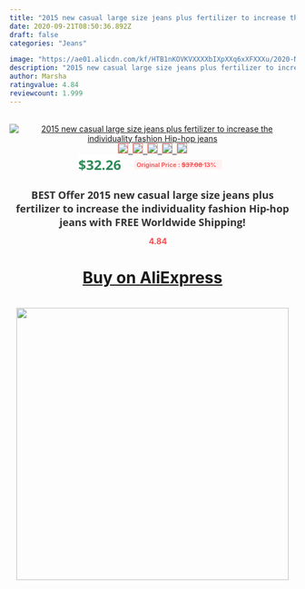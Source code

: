 ```yaml
---
title: "2015 new casual large size jeans plus fertilizer to increase the individuality fashion Hip-hop jeans"
date: 2020-09-21T08:50:36.892Z
draft: false
categories: "Jeans"

image: "https://ae01.alicdn.com/kf/HTB1nKOVKVXXXXbIXpXXq6xXFXXXu/2020-New-Casual-Large-Size-Jeans-Men-Plus-Fertilizer-to-increase-the-individuality-fashion-Hip-hop.jpg"
description: "2015 new casual large size jeans plus fertilizer to increase the individuality fashion Hip-hop jeans"
author: Marsha
ratingvalue: 4.84
reviewcount: 1.999
---
```

<br>
<div style="text-align: center;">
<a href="https://s.click.aliexpress.com/e/_ASvhw9" target="_blank" rel="nofollow noopener noreferrer"><img alt="2015 new casual large size jeans plus fertilizer to increase the individuality fashion Hip-hop jeans" class="magnifier-image" src="https://ae01.alicdn.com/kf/HTB1nKOVKVXXXXbIXpXXq6xXFXXXu/2020-New-Casual-Large-Size-Jeans-Men-Plus-Fertilizer-to-increase-the-individuality-fashion-Hip-hop.jpg_640x640.jpg">
<br>
<img style="border:1px solid salmon" src="https://ae01.alicdn.com/kf/HTB1nKOVKVXXXXbIXpXXq6xXFXXXu/2020-New-Casual-Large-Size-Jeans-Men-Plus-Fertilizer-to-increase-the-individuality-fashion-Hip-hop.jpg_120x120.jpg">&nbsp;&nbsp;<img style="border:1px solid salmon" src="https://ae01.alicdn.com/kf/HTB1iAsIHFXXXXabXpXXq6xXFXXXr/2020-New-Casual-Large-Size-Jeans-Men-Plus-Fertilizer-to-increase-the-individuality-fashion-Hip-hop.jpg_120x120.jpg">&nbsp;&nbsp;<img style="border:1px solid salmon" src="https://ae01.alicdn.com/kf/HTB1YUcFHFXXXXbOXpXXq6xXFXXXE/2020-New-Casual-Large-Size-Jeans-Men-Plus-Fertilizer-to-increase-the-individuality-fashion-Hip-hop.jpg_120x120.jpg">&nbsp;&nbsp;<img style="border:1px solid salmon" src="_120x120.jpg">&nbsp;&nbsp;<img style="border:1px solid salmon" src="https://ae01.alicdn.com/kf/HTB103kzHFXXXXXnXFXXq6xXFXXXA/2020-New-Casual-Large-Size-Jeans-Men-Plus-Fertilizer-to-increase-the-individuality-fashion-Hip-hop.jpg_120x120.jpg"></a></div><br0>
<div style="text-align: center;"><span style="background-color: white; border: 0px; box-sizing: border-box; color: seagreen; display: inline-block; font-family: &quot;open sans&quot; , &quot;arial&quot; , &quot;helvetica&quot; , sans-serif , &quot;heiti&quot;; font-size: 24px; font-stretch: inherit; font-weight: 700; line-height: inherit; margin: 0px 10px 0px 0px; padding: 0px; vertical-align: middle;">$32.26 </span>
<span style="background: rgb(255 , 241 , 241); border-radius: 3px; border: 0px; box-sizing: border-box; color: #ff4747; display: inline-block; font-family: inherit; font-size: 12px; font-stretch: inherit; font-style: inherit; font-variant: inherit; font-weight: 600; line-height: inherit; margin: 0px; padding: 2px 5px; transform: scale(0.9); vertical-align: middle;">Original Price : <b style="text-decoration: line-through;">$37.08 </b> 13%&nbsp;&nbsp;</span></div>
<h1 style="color: #333333; display: inline-block; font-family: &quot;open sans&quot; , &quot;arial&quot; , &quot;helvetica&quot; , sans-serif , &quot;heiti&quot;; font-size: 18px; font-stretch: inherit; font-weight: 700; text-align: center;">BEST Offer 2015 new casual large size jeans plus fertilizer to increase the individuality fashion Hip-hop jeans with FREE Worldwide Shipping!</h1>
<div style="color: #ff4747; text-align: center;">
<img src="https://4.bp.blogspot.com/-M0ZcTcb-5uY/XleCXlxnR4I/AAAAAAAAAEc/OrjgMkXV1oMQFaCRZj5HQwOCBcu3w1FegCPcBGAYYCw/s1600/star.png" style="height: 15px;">&nbsp;<b>4.84</b></div>
<div class="button_cont" align="center"><a class="buynow_a" href="https://s.click.aliexpress.com/e/_ASvhw9" target="_blank" rel="nofollow noopener noreferrer"><H1>Buy on AliExpress</H1></a></div><br>
<div class="separator" style="clear: both; text-align: center;">
<img src="https://lh3.googleusercontent.com/-pTy5HemUv9M/XlePHvY0dAI/AAAAAAAAAE4/0nX5iRUoIWY8eMW9Dpxeirr157OZliDIgCLcBGAsYHQ/s1600/badge.gif" width="480">
</div>
